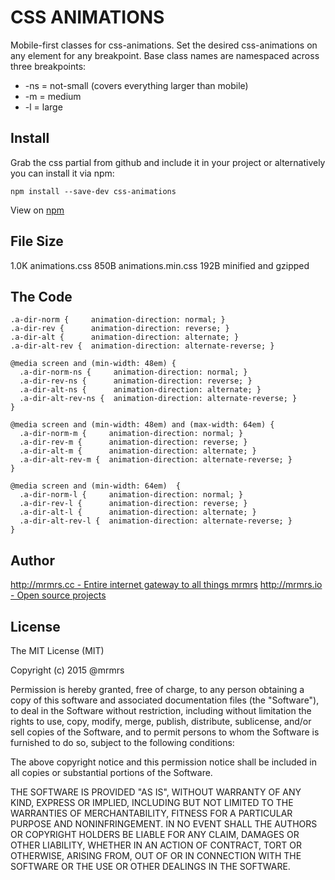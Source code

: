 # CSS ANIMATIONS

  Mobile-first classes for css-animations.
  Set the desired css-animations on any element for any breakpoint.
  Base class names are namespaced across three breakpoints:

*  -ns = not-small (covers everything larger than mobile)
*  -m  = medium
*  -l  = large

## Install
Grab the css partial from github and include it in your project or alternatively
you can install it via npm:
```
npm install --save-dev css-animations
```
View on [npm](https://www.npmjs.org/package/css-animations)


## File Size

1.0K animations.css
850B animations.min.css
192B minified and gzipped

## The Code
```
.a-dir-norm {     animation-direction: normal; }
.a-dir-rev {      animation-direction: reverse; }
.a-dir-alt {      animation-direction: alternate; }
.a-dir-alt-rev {  animation-direction: alternate-reverse; }

@media screen and (min-width: 48em) {
  .a-dir-norm-ns {     animation-direction: normal; }
  .a-dir-rev-ns {      animation-direction: reverse; }
  .a-dir-alt-ns {      animation-direction: alternate; }
  .a-dir-alt-rev-ns {  animation-direction: alternate-reverse; }
}

@media screen and (min-width: 48em) and (max-width: 64em) {
  .a-dir-norm-m {     animation-direction: normal; }
  .a-dir-rev-m {      animation-direction: reverse; }
  .a-dir-alt-m {      animation-direction: alternate; }
  .a-dir-alt-rev-m {  animation-direction: alternate-reverse; }
}

@media screen and (min-width: 64em)  {
  .a-dir-norm-l {     animation-direction: normal; }
  .a-dir-rev-l {      animation-direction: reverse; }
  .a-dir-alt-l {      animation-direction: alternate; }
  .a-dir-alt-rev-l {  animation-direction: alternate-reverse; }
}

```

## Author

[http://mrmrs.cc - Entire internet gateway to all things mrmrs](http://mrmrs.cc)
[http://mrmrs.io - Open source projects](http://mrmrs.io)

## License

The MIT License (MIT)

Copyright (c) 2015 @mrmrs

Permission is hereby granted, free of charge, to any person obtaining a copy
of this software and associated documentation files (the "Software"), to deal
in the Software without restriction, including without limitation the rights
to use, copy, modify, merge, publish, distribute, sublicense, and/or sell
copies of the Software, and to permit persons to whom the Software is
furnished to do so, subject to the following conditions:

The above copyright notice and this permission notice shall be included in
all copies or substantial portions of the Software.

THE SOFTWARE IS PROVIDED "AS IS", WITHOUT WARRANTY OF ANY KIND, EXPRESS OR
IMPLIED, INCLUDING BUT NOT LIMITED TO THE WARRANTIES OF MERCHANTABILITY,
FITNESS FOR A PARTICULAR PURPOSE AND NONINFRINGEMENT. IN NO EVENT SHALL THE
AUTHORS OR COPYRIGHT HOLDERS BE LIABLE FOR ANY CLAIM, DAMAGES OR OTHER
LIABILITY, WHETHER IN AN ACTION OF CONTRACT, TORT OR OTHERWISE, ARISING FROM,
OUT OF OR IN CONNECTION WITH THE SOFTWARE OR THE USE OR OTHER DEALINGS IN
THE SOFTWARE.

